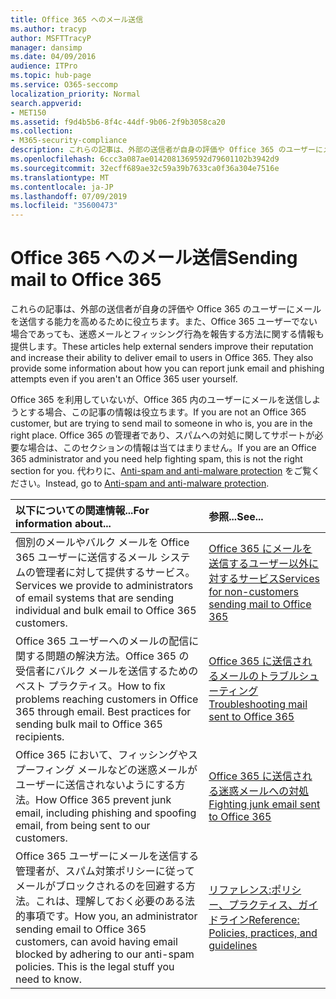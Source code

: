 ```yaml
---
title: Office 365 へのメール送信
ms.author: tracyp
author: MSFTTracyP
manager: dansimp
ms.date: 04/09/2016
audience: ITPro
ms.topic: hub-page
ms.service: O365-seccomp
localization_priority: Normal
search.appverid:
- MET150
ms.assetid: f9d4b5b6-8f4c-44df-9b06-2f9b3058ca20
ms.collection:
- M365-security-compliance
description: これらの記事は、外部の送信者が自身の評価や Office 365 のユーザーにメールを送信する能力を高めるために役立ちます。また、Office 365 ユーザーでない場合であっても、迷惑メールとフィッシング行為を報告する方法に関する情報も提供します。
ms.openlocfilehash: 6ccc3a087ae0142081369592d79601102b3942d9
ms.sourcegitcommit: 32ecff689ae32c59a39b7633ca0f36a304e7516e
ms.translationtype: MT
ms.contentlocale: ja-JP
ms.lasthandoff: 07/09/2019
ms.locfileid: "35600473"
---
```

# <a name="sending-mail-to-office-365"></a><span data-ttu-id="59bce-104">Office 365 へのメール送信</span><span class="sxs-lookup"><span data-stu-id="59bce-104">Sending mail to Office 365</span></span>

<span data-ttu-id="59bce-p102">これらの記事は、外部の送信者が自身の評価や Office 365 のユーザーにメールを送信する能力を高めるために役立ちます。また、Office 365 ユーザーでない場合であっても、迷惑メールとフィッシング行為を報告する方法に関する情報も提供します。</span><span class="sxs-lookup"><span data-stu-id="59bce-p102">These articles help external senders improve their reputation and increase their ability to deliver email to users in Office 365. They also provide some information about how you can report junk email and phishing attempts even if you aren't an Office 365 user yourself.</span></span>
  
<span data-ttu-id="59bce-107">Office 365 を利用していないが、Office 365 内のユーザーにメールを送信しようとする場合、この記事の情報は役立ちます。</span><span class="sxs-lookup"><span data-stu-id="59bce-107">If you are not an Office 365 customer, but are trying to send mail to someone in who is, you are in the right place.</span></span> <span data-ttu-id="59bce-108">Office 365 の管理者であり、スパムへの対処に関してサポートが必要な場合は、このセクションの情報は当てはまりません。</span><span class="sxs-lookup"><span data-stu-id="59bce-108">If you are an Office 365 administrator and you need help fighting spam, this is not the right section for you.</span></span> <span data-ttu-id="59bce-109">代わりに、[Anti-spam and anti-malware protection](http://technet.microsoft.com/library/93c6c227-7442-4293-b64d-ec8f15c928db.aspx) をご覧ください。</span><span class="sxs-lookup"><span data-stu-id="59bce-109">Instead, go to [Anti-spam and anti-malware protection](http://technet.microsoft.com/library/93c6c227-7442-4293-b64d-ec8f15c928db.aspx).</span></span>
  
|<span data-ttu-id="59bce-110">**以下についての関連情報...**</span><span class="sxs-lookup"><span data-stu-id="59bce-110">**For information about...**</span></span>|<span data-ttu-id="59bce-111">**参照...**</span><span class="sxs-lookup"><span data-stu-id="59bce-111">**See...**</span></span>|
|:-----|:-----|
|<span data-ttu-id="59bce-112">個別のメールやバルク メールを Office 365 ユーザーに送信するメール システムの管理者に対して提供するサービス。</span><span class="sxs-lookup"><span data-stu-id="59bce-112">Services we provide to administrators of email systems that are sending individual and bulk email to Office 365 customers.</span></span>  <br/> |[<span data-ttu-id="59bce-113">Office 365 にメールを送信するユーザー以外に対するサービス</span><span class="sxs-lookup"><span data-stu-id="59bce-113">Services for non-customers sending mail to Office 365</span></span>](services-for-non-customers.md) <br/> |
|<span data-ttu-id="59bce-p104">Office 365 ユーザーへのメールの配信に関する問題の解決方法。Office 365 の受信者にバルク メールを送信するためのベスト プラクティス。</span><span class="sxs-lookup"><span data-stu-id="59bce-p104">How to fix problems reaching customers in Office 365 through email. Best practices for sending bulk mail to Office 365 recipients.</span></span>  <br/> |[<span data-ttu-id="59bce-116">Office 365 に送信されるメールのトラブルシューティング</span><span class="sxs-lookup"><span data-stu-id="59bce-116">Troubleshooting mail sent to Office 365</span></span>](troubleshooting-mail-sent-to-office-365.md) <br/> |
|<span data-ttu-id="59bce-117">Office 365 において、フィッシングやスプーフィング メールなどの迷惑メールがユーザーに送信されないようにする方法。</span><span class="sxs-lookup"><span data-stu-id="59bce-117">How Office 365 prevent junk email, including phishing and spoofing email, from being sent to our customers.</span></span>  <br/> |[<span data-ttu-id="59bce-118">Office 365 に送信される迷惑メールへの対処</span><span class="sxs-lookup"><span data-stu-id="59bce-118">Fighting junk email sent to Office 365</span></span>](fighting-junk-email.md) <br/> |
|<span data-ttu-id="59bce-p105">Office 365 ユーザーにメールを送信する管理者が、スパム対策ポリシーに従ってメールがブロックされるのを回避する方法。これは、理解しておく必要のある法的事項です。</span><span class="sxs-lookup"><span data-stu-id="59bce-p105">How you, an administrator sending email to Office 365 customers, can avoid having email blocked by adhering to our anti-spam policies. This is the legal stuff you need to know.</span></span>  <br/> |[<span data-ttu-id="59bce-121">リファレンス:ポリシー、プラクティス、ガイドライン</span><span class="sxs-lookup"><span data-stu-id="59bce-121">Reference: Policies, practices, and guidelines</span></span>](reference-policies-practices-and-guidelines.md) <br/> |
   

